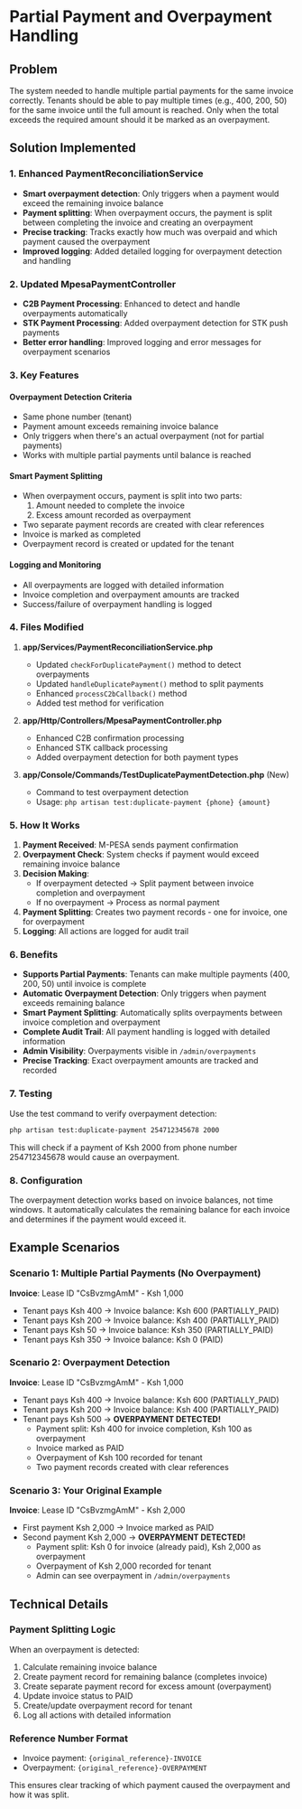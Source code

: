 # Partial Payment and Overpayment Handling

## Problem
The system needed to handle multiple partial payments for the same invoice correctly. Tenants should be able to pay multiple times (e.g., 400, 200, 50) for the same invoice until the full amount is reached. Only when the total exceeds the required amount should it be marked as an overpayment.

## Solution Implemented

### 1. Enhanced PaymentReconciliationService
- **Smart overpayment detection**: Only triggers when a payment would exceed the remaining invoice balance
- **Payment splitting**: When overpayment occurs, the payment is split between completing the invoice and creating an overpayment
- **Precise tracking**: Tracks exactly how much was overpaid and which payment caused the overpayment
- **Improved logging**: Added detailed logging for overpayment detection and handling

### 2. Updated MpesaPaymentController
- **C2B Payment Processing**: Enhanced to detect and handle overpayments automatically
- **STK Payment Processing**: Added overpayment detection for STK push payments
- **Better error handling**: Improved logging and error messages for overpayment scenarios

### 3. Key Features

#### Overpayment Detection Criteria
- Same phone number (tenant)
- Payment amount exceeds remaining invoice balance
- Only triggers when there's an actual overpayment (not for partial payments)
- Works with multiple partial payments until balance is reached

#### Smart Payment Splitting
- When overpayment occurs, payment is split into two parts:
  1. Amount needed to complete the invoice
  2. Excess amount recorded as overpayment
- Two separate payment records are created with clear references
- Invoice is marked as completed
- Overpayment record is created or updated for the tenant

#### Logging and Monitoring
- All overpayments are logged with detailed information
- Invoice completion and overpayment amounts are tracked
- Success/failure of overpayment handling is logged

### 4. Files Modified

1. **app/Services/PaymentReconciliationService.php**
   - Updated `checkForDuplicatePayment()` method to detect overpayments
   - Updated `handleDuplicatePayment()` method to split payments
   - Enhanced `processC2bCallback()` method
   - Added test method for verification

2. **app/Http/Controllers/MpesaPaymentController.php**
   - Enhanced C2B confirmation processing
   - Enhanced STK callback processing
   - Added overpayment detection for both payment types

3. **app/Console/Commands/TestDuplicatePaymentDetection.php** (New)
   - Command to test overpayment detection
   - Usage: `php artisan test:duplicate-payment {phone} {amount}`

### 5. How It Works

1. **Payment Received**: M-PESA sends payment confirmation
2. **Overpayment Check**: System checks if payment would exceed remaining invoice balance
3. **Decision Making**:
   - If overpayment detected → Split payment between invoice completion and overpayment
   - If no overpayment → Process as normal payment
4. **Payment Splitting**: Creates two payment records - one for invoice, one for overpayment
5. **Logging**: All actions are logged for audit trail

### 6. Benefits

- **Supports Partial Payments**: Tenants can make multiple payments (400, 200, 50) until invoice is complete
- **Automatic Overpayment Detection**: Only triggers when payment exceeds remaining balance
- **Smart Payment Splitting**: Automatically splits overpayments between invoice completion and overpayment
- **Complete Audit Trail**: All payment handling is logged with detailed information
- **Admin Visibility**: Overpayments visible in `/admin/overpayments`
- **Precise Tracking**: Exact overpayment amounts are tracked and recorded

### 7. Testing

Use the test command to verify overpayment detection:
```bash
php artisan test:duplicate-payment 254712345678 2000
```

This will check if a payment of Ksh 2000 from phone number 254712345678 would cause an overpayment.

### 8. Configuration

The overpayment detection works based on invoice balances, not time windows. It automatically calculates the remaining balance for each invoice and determines if the payment would exceed it.

## Example Scenarios

### Scenario 1: Multiple Partial Payments (No Overpayment)
**Invoice**: Lease ID "CsBvzmgAmM" - Ksh 1,000
- Tenant pays Ksh 400 → Invoice balance: Ksh 600 (PARTIALLY_PAID)
- Tenant pays Ksh 200 → Invoice balance: Ksh 400 (PARTIALLY_PAID)  
- Tenant pays Ksh 50 → Invoice balance: Ksh 350 (PARTIALLY_PAID)
- Tenant pays Ksh 350 → Invoice balance: Ksh 0 (PAID)

### Scenario 2: Overpayment Detection
**Invoice**: Lease ID "CsBvzmgAmM" - Ksh 1,000
- Tenant pays Ksh 400 → Invoice balance: Ksh 600 (PARTIALLY_PAID)
- Tenant pays Ksh 200 → Invoice balance: Ksh 400 (PARTIALLY_PAID)
- Tenant pays Ksh 500 → **OVERPAYMENT DETECTED!**
  - Payment split: Ksh 400 for invoice completion, Ksh 100 as overpayment
  - Invoice marked as PAID
  - Overpayment of Ksh 100 recorded for tenant
  - Two payment records created with clear references

### Scenario 3: Your Original Example
**Invoice**: Lease ID "CsBvzmgAmM" - Ksh 2,000
- First payment Ksh 2,000 → Invoice marked as PAID
- Second payment Ksh 2,000 → **OVERPAYMENT DETECTED!**
  - Payment split: Ksh 0 for invoice (already paid), Ksh 2,000 as overpayment
  - Overpayment of Ksh 2,000 recorded for tenant
  - Admin can see overpayment in `/admin/overpayments`

## Technical Details

### Payment Splitting Logic
When an overpayment is detected:
1. Calculate remaining invoice balance
2. Create payment record for remaining balance (completes invoice)
3. Create separate payment record for excess amount (overpayment)
4. Update invoice status to PAID
5. Create/update overpayment record for tenant
6. Log all actions with detailed information

### Reference Number Format
- Invoice payment: `{original_reference}-INVOICE`
- Overpayment: `{original_reference}-OVERPAYMENT`

This ensures clear tracking of which payment caused the overpayment and how it was split.

